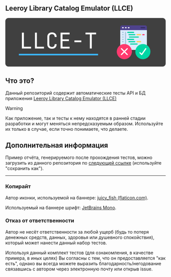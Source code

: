 ## Leeroy Library Catalog Emulator (LLCE)

![LLCE-T Banner](docs/images/llce-t_banner.png "LLCE-T banner")
## Что это?
Данный репозиторий содержит автоматические тесты API и БД приложения [Leeroy Library Catalog Emulator (LLCE)](https://github.com/podbolotov/Leeroy)

> [!WARNING]
> Как приложение, так и тесты к нему находятся в ранней стадии разработки и могут меняться непредсказуемым образом.
> Используйте их только в случае, если точно понимаете, что делаете. 

## Дополнительная информация

Пример отчёта, генерируемого после прохождения тестов, можно загрузить из данного репозитория по [следующей ссылке](https://raw.githubusercontent.com/Podbolotov/Leeroy-Api-Tests/main/docs/files/example_report.html) (используйте "сохранить как").

----
### Копирайт

Автор иконки, используемой на баннере: [juicy_fish (flaticon.com)](https://www.flaticon.com/free-icon/testing_6403868).

Используемый на баннере шрифт: [JetBrains Mono](https://www.jetbrains.com/lp/mono/).

### Отказ от ответственности

Автор не несёт ответственности за любой ущерб (будь то потеря денежных средств, данных, здоровья или душевного спокойствия), который может нанести данный набор тестов. 

Используя данный комплект тестов (для ознакомления, в качестве примера, в иных целях) Вы согласны с тем, что он предоставляется "как есть", однако вы всегда можете выразить благодарность/негодование связавшись с автором через электронную почту или открыв issue. 